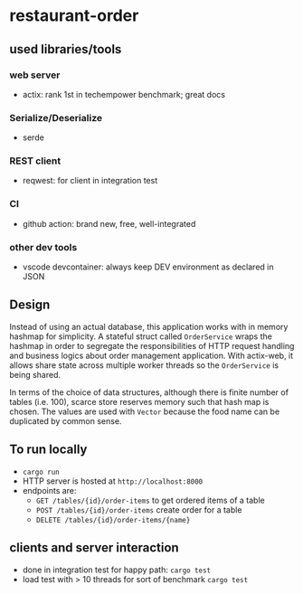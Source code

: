 # restaurant-order

## used libraries/tools
### web server
- actix: rank 1st in techempower benchmark; great docs
### Serialize/Deserialize
- serde
### REST client
- reqwest: for client in integration test
### CI
- github action: brand new, free, well-integrated
### other dev tools
- vscode devcontainer: always keep DEV environment as declared in JSON

## Design
Instead of using an actual database, this application works with in memory hashmap for simplicity.
A stateful struct called `OrderService` wraps the hashmap in order to segregate the responsibilities of HTTP request handling and business logics about order management application.
With actix-web, it allows share state across multiple worker threads so the `OrderService` is being shared.

In terms of the choice of data structures, although there is finite number of tables (i.e. 100), scarce store reserves memory such that hash map is chosen. 
The values are used with `Vector` because the food name can be duplicated by common sense.  


## To run locally
- `cargo run`
- HTTP server is hosted at `http://localhost:8000`
- endpoints are:
  - `GET /tables/{id}/order-items` to get ordered items of a table
  - `POST /tables/{id}/order-items` create order for a table
  - `DELETE /tables/{id}/order-items/{name}`

## clients and server interaction
- done in integration test for happy path: `cargo test`
- load test with > 10 threads for sort of benchmark `cargo test`